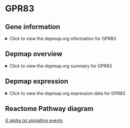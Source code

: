 <h1>GPR83</h1>

<h2>Gene information</h2>
<details>
  <summary>Click to view the depmap.org information for GPR83</summary>
  <iframe src="https://depmap.org/portal/gene/GPR83?tab=about" style="border:none;width:100%;height:800px"></iframe>
</details>

<h2>Depmap overview</h2>
<details>
  <summary>Click to view the depmap.org summary for GPR83</summary>
  <iframe src="https://depmap.org/portal/gene/GPR83?tab=overview" style="border:none;width:100%;height:800px"></iframe>
</details>

<h2>Depmap expression</h2>
<details>
  <summary>Click to view the depmap.org expression data for GPR83</summary>
  <iframe src="https://depmap.org/portal/gene/GPR83?tab=characterization" style="border:none;width:100%;height:800px"></iframe>
</details>



<h2>Reactome Pathway diagram</h2>
<a href="https://reactome.org/PathwayBrowser/#/R-HSA-418555">G alpha (s) signalling events</a>




